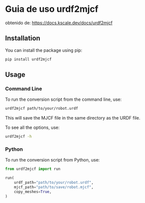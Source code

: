 # Guia de uso urdf2mjcf

obtenido de: https://docs.kscale.dev/docs/urdf2mjcf

## Installation
You can install the package using pip:
```sh
pip install urdf2mjcf
```

## Usage
### Command Line
To run the conversion script from the command line, use:
```sh
urdf2mjcf path/to/your/robot.urdf
```
This will save the MJCF file in the same directory as the URDF file.

To see all the options, use:
```sh
urdf2mjcf -h
```

### Python
To run the conversion script from Python, use:

```py
from urdf2mjcf import run

run(
    urdf_path="path/to/your/robot.urdf",
    mjcf_path="path/to/save/robot.mjcf",
    copy_meshes=True,
)
```